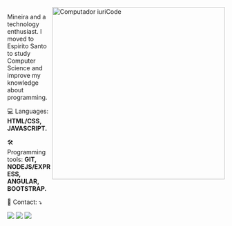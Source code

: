 <img src="https://raw.githubusercontent.com/MicaelliMedeiros/micaellimedeiros/master/image/computer-illustration.png" min-width="400px" max-width="400px" width="400px" align="right" alt="Computador iuriCode">

<p align="left"> 
  Mineira and a technology enthusiast. I moved to Espirito Santo to study Computer Science
  and improve my knowledge about programming.
</p>

<p align="left">
  💻 Languages: <strong>HTML/CSS, JAVASCRIPT.</strong>
</p>

<p align="left">
  🛠️ Programming tools: <strong>GIT, NODEJS/EXPRESS, ANGULAR, BOOTSTRAP.</strong>
</p>

<p align="left">
  💌 Contact: ⤵️
</p>

<p align="left">
  <a href="mailto:pereirapjoy@gmail.com" alt="Gmail">
  <img src="https://img.shields.io/badge/-Gmail-FF0000?style=flat-square&labelColor=FF0000&logo=gmail&logoColor=white&link=joyce_paiva32@hotmail.com" /></a>

  <a href="https://www.linkedin.com/in/pereirajoyce" alt="Linkedin">
  <img src="https://img.shields.io/badge/-Linkedin-0e76a8?style=flat-square&logo=Linkedin&logoColor=white&link=https://www.linkedin.com/in/pereirajoyce" /></a>

  <a href="https://www.instagram.com/pereirajoy_/" alt="Instagram">
  <img src="https://img.shields.io/badge/-Instagram-DF0174?style=flat-square&labelColor=DF0174&logo=instagram&logoColor=white&link=https://www.instagram.com/pereirajoy_/"/></a>
</p>  
